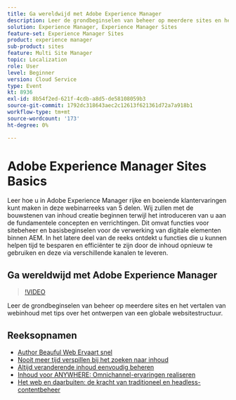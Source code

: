 ```yaml
---
title: Ga wereldwijd met Adobe Experience Manager
description: Leer de grondbeginselen van beheer op meerdere sites en het vertalen van webinhoud met tips over het ontwerpen van een globale websitestructuur.
solution: Experience Manager, Experience Manager Sites
feature-set: Experience Manager Sites
product: experience manager
sub-product: sites
feature: Multi Site Manager
topic: Localization
role: User
level: Beginner
version: Cloud Service
type: Event
kt: 8936
exl-id: 8b54f2ed-621f-4cdb-a8d5-de58108059b3
source-git-commit: 1792dc318643aec2c12613f621361d72a7a918b1
workflow-type: tm+mt
source-wordcount: '173'
ht-degree: 0%

---
```


# Adobe Experience Manager Sites Basics

Leer hoe u in Adobe Experience Manager rijke en boeiende klantervaringen kunt maken in deze webinarreeks van 5 delen. Wij zullen met de bouwstenen van inhoud creatie beginnen terwijl het introduceren van u aan de fundamentele concepten en verrichtingen. Dit omvat functies voor sitebeheer en basisbeginselen voor de verwerking van digitale elementen binnen AEM. In het latere deel van de reeks ontdekt u functies die u kunnen helpen tijd te besparen en efficiënter te zijn door de inhoud opnieuw te gebruiken en deze via verschillende kanalen te leveren.

## Ga wereldwijd met Adobe Experience Manager

>[!VIDEO](https://video.tv.adobe.com/v/336981/?quality=12&learn=on&hidetitle=true)

Leer de grondbeginselen van beheer op meerdere sites en het vertalen van webinhoud met tips over het ontwerpen van een globale websitestructuur.

## Reeksopnamen

* [Author Beauful Web Ervaart snel](authoring-fundamentals.md)
* [Nooit meer tijd verspillen bij het zoeken naar inhoud](media-library-administration.md)
* [Altijd veranderende inhoud eenvoudig beheren](collaboration-tools.md)
* [Inhoud voor ANYWHERE: Omnichannel-ervaringen realiseren](omnichannel-experiences.md)
* [Het web en daarbuiten: de kracht van traditioneel en headless-contentbeheer](traditional-headless-content-management.md)
